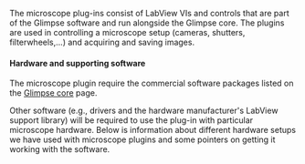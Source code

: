 The microscope plug-ins consist of LabView VIs and controls that are part of the Glimpse software and run alongside the Glimpse core.  The plugins are used in controlling a microscope setup (cameras, shutters, filterwheels,...) and acquiring and saving images.

#### Hardware and supporting software
The microscope plugin require the commercial software packages listed on the [Glimpse core]() page.

Other software (e.g., drivers and the hardware manufacturer's LabView support library) will be required to use the plug-in with particular microscope hardware.  Below is information about different hardware setups we have used with microscope plugins and some pointers on getting it working with the software.

